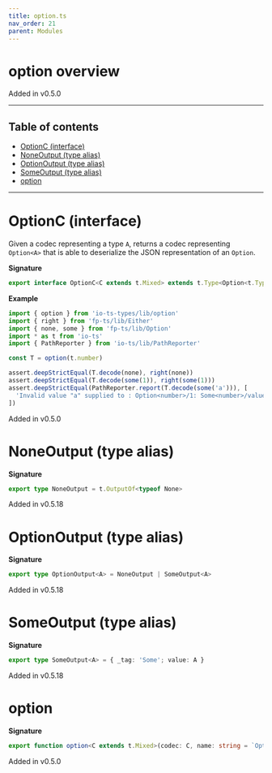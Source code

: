 ```yaml
---
title: option.ts
nav_order: 21
parent: Modules
---
```


# option overview

Added in v0.5.0

---

<h2 class="text-delta">Table of contents</h2>

- [OptionC (interface)](#optionc-interface)
- [NoneOutput (type alias)](#noneoutput-type-alias)
- [OptionOutput (type alias)](#optionoutput-type-alias)
- [SomeOutput (type alias)](#someoutput-type-alias)
- [option](#option)

---

# OptionC (interface)

Given a codec representing a type `A`, returns a codec representing `Option<A>` that is able to deserialize
the JSON representation of an `Option`.

**Signature**

```ts
export interface OptionC<C extends t.Mixed> extends t.Type<Option<t.TypeOf<C>>, OptionOutput<t.OutputOf<C>>, unknown> {}
```

**Example**

```ts
import { option } from 'io-ts-types/lib/option'
import { right } from 'fp-ts/lib/Either'
import { none, some } from 'fp-ts/lib/Option'
import * as t from 'io-ts'
import { PathReporter } from 'io-ts/lib/PathReporter'

const T = option(t.number)

assert.deepStrictEqual(T.decode(none), right(none))
assert.deepStrictEqual(T.decode(some(1)), right(some(1)))
assert.deepStrictEqual(PathReporter.report(T.decode(some('a'))), [
  'Invalid value "a" supplied to : Option<number>/1: Some<number>/value: number'
])
```

Added in v0.5.0

# NoneOutput (type alias)

**Signature**

```ts
export type NoneOutput = t.OutputOf<typeof None>
```

Added in v0.5.18

# OptionOutput (type alias)

**Signature**

```ts
export type OptionOutput<A> = NoneOutput | SomeOutput<A>
```

Added in v0.5.18

# SomeOutput (type alias)

**Signature**

```ts
export type SomeOutput<A> = { _tag: 'Some'; value: A }
```

Added in v0.5.18

# option

**Signature**

```ts
export function option<C extends t.Mixed>(codec: C, name: string = `Option<${codec.name}>`): OptionC<C> { ... }
```

Added in v0.5.0
